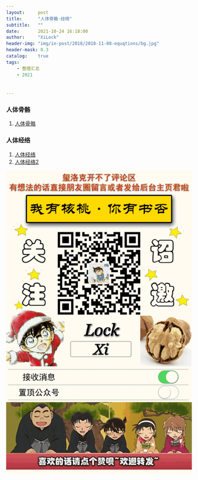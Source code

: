 ```yaml
---
layout:     post
title:      "人体骨骼·经络"
subtitle:   ""
date:       2021-10-24 16:18:00
author:     "XiLock"
header-img: "img/in-post/2018/2018-11-08-equqtions/bg.jpg"
header-mask: 0.3
catalog:    true
tags:
    - 整理汇总
    - 2021


---
```


### 人体骨骼
1. [人体骨骼](https://molakirlee.github.io/attachment/!collect/skeleton.html)

### 人体经络
1. [人体经络](https://molakirlee.github.io/attachment/!collect/acupoint.html)
1. [人体经络2](https://molakirlee.github.io/attachment/!collect/acupoint2.html)


![](/img/wc-tail.GIF)
